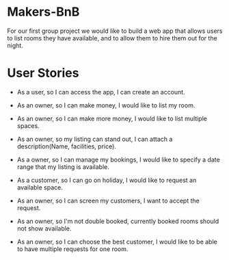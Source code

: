 # Makers-BnB

For our first group project we would like to build a web app that allows users to list rooms they have available, and to allow them to hire them out for the night. 

# User Stories

- As a user, so I can access the app, I can create an account.
- As an owner, so I can make money, I would like to list my room.

- As an owner, so I can make more money, I would like to list multiple spaces.

- As an owner, so my listing can stand out, I can attach a description(Name, facilities, price).

- As a owner, so I can manage my bookings, I would like to specify a date range that my listing is available.

- As a customer, so I can go on holiday, I would like to request an available space.
- As an owner, so I can screen my customers, I want to accept the request.

- As an owner, so I'm not double booked, currently booked rooms should not show available.

- As an owner, so I can choose the best customer, I would like to be able to have multiple requests for one room.